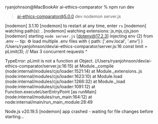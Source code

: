 ryanjohnson@MacBookAir ai-ethics-comparator % npm run dev

> ai-ethics-comparator@5.0.0 dev
> nodemon server.js

[nodemon] 3.1.10
[nodemon] to restart at any time, enter `rs`
[nodemon] watching path(s): *.*
[nodemon] watching extensions: js,mjs,cjs,json
[nodemon] starting `node server.js`
[dotenv@17.2.3] injecting env (2) from .env -- tip: ⚙️  load multiple .env files with { path: ['.env.local', '.env'] }
/Users/ryanjohnson/dev/ai-ethics-comparator/server.js:16
const limit = pLimit(3); // Max 3 concurrent requests
              ^

TypeError: pLimit is not a function
    at Object.<anonymous> (/Users/ryanjohnson/dev/ai-ethics-comparator/server.js:16:15)
    at Module._compile (node:internal/modules/cjs/loader:1521:14)
    at Module._extensions..js (node:internal/modules/cjs/loader:1623:10)
    at Module.load (node:internal/modules/cjs/loader:1266:32)
    at Module._load (node:internal/modules/cjs/loader:1091:12)
    at Function.executeUserEntryPoint [as runMain] (node:internal/modules/run_main:164:12)
    at node:internal/main/run_main_module:28:49

Node.js v20.19.5
[nodemon] app crashed - waiting for file changes before starting...